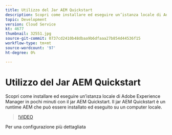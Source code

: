 ```yaml
---
title: Utilizzo del Jar AEM Quickstart
description: Scopri come installare ed eseguire un’istanza locale di Adobe Experience Manager in pochi minuti con il jar AEM Quickstart. Il jar AEM Quickstart è un runtime AEM che può essere installato ed eseguito su un computer locale.
topic: Development
version: Cloud Service
kt: 4677
thumbnail: 32551.jpg
source-git-commit: 0737cd2410b48dbaa9b6dfaaa27b854d44536f15
workflow-type: tm+mt
source-wordcount: '97'
ht-degree: 0%

---
```



# Utilizzo del Jar AEM Quickstart

Scopri come installare ed eseguire un’istanza locale di Adobe Experience Manager in pochi minuti con il jar AEM Quickstart. Il jar AEM Quickstart è un runtime AEM che può essere installato ed eseguito su un computer locale.

>[!VIDEO](https://video.tv.adobe.com/v/32551/?quality=12&learn=on)

Per una configurazione più dettagliata